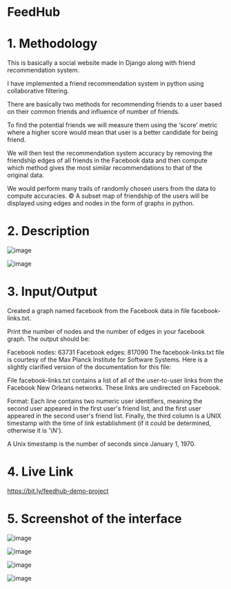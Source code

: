 
# FeedHub

# 1. Methodology 

This is basically a social website made in Django along with friend recommendation system.

I have implemented a friend recommendation system in python using collaborative filtering.

There are basically two methods for recommending friends to a user based on their common
friends and influence of number of friends.

To find the potential friends we will measure them using the ‘score’ metric where a higher score would
mean that user is a better candidate for being friend.

We will then test the recommendation system accuracy by removing the friendship edges of all friends in
the Facebook data and then compute which method gives the most similar recommendations to that of the
original data.


We would perform many trails of randomly chosen users from the data to compute accuracies.
© A subset map of friendship of the users will be displayed using edges and nodes in the form of graphs in
python.



# 2. Description

![image](https://user-images.githubusercontent.com/55930740/208229853-ba6d7fea-0a7b-436b-bec0-a38947e5f443.png)

![image](https://user-images.githubusercontent.com/55930740/208230171-fcdb4f3a-8a43-440c-8f7d-62818c1713ff.png)


# 3. Input/Output



Created a graph named facebook from the Facebook data in file facebook-links.txt.

Print the number of nodes and the number of edges in your facebook graph. The output should be:

Facebook nodes: 63731
Facebook edges: 817090
The facebook-links.txt file is courtesy of the Max Planck Institute for Software Systems. Here is a slightly clarified version of the documentation for this file:

  File facebook-links.txt contains a list of all of the user-to-user links from the Facebook New Orleans networks. These links are undirected on Facebook.

  Format: Each line contains two numeric user identifiers, meaning the second user appeared in the first user's friend list, and the first user appeared in the second            user's friend list. Finally, the third column is a UNIX timestamp with the time of link establishment (if it could be determined, otherwise it is '\N').

A Unix timestamp is the number of seconds since January 1, 1970.


# 4. Live Link 

https://bit.ly/feedhub-demo-project


# 5. Screenshot of the interface

![image](https://user-images.githubusercontent.com/55930740/208245333-e8393840-1f01-4c47-bacf-e6ec0a2968af.png)

![image](https://user-images.githubusercontent.com/55930740/208245343-e335419a-186c-4d6f-a15e-dda082d536a0.png)

![image](https://user-images.githubusercontent.com/55930740/208229474-e13aff67-a9b2-454c-9f9e-df8e48a1d42d.png)

![image](https://user-images.githubusercontent.com/55930740/208229487-d85cb452-d8e7-4ff6-aacf-63ccefa1b9af.png)


